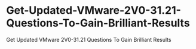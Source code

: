 # Get-Updated-VMware-2V0-31.21-Questions-To-Gain-Brilliant-Results
Get Updated VMware 2V0-31.21 Questions To Gain Brilliant Results
